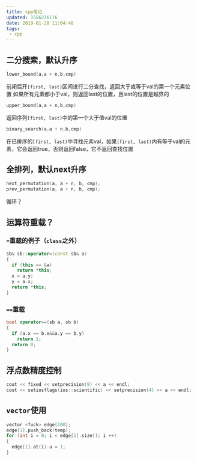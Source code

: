 ```yaml
---
title: cpp笔记
updated: 1556276176
date: 2019-01-20 11:04:48
tags:
 - cpp
---
```


## 二分搜索，默认升序

```cpp
lower_bound(a,a + n,b,cmp)
```

前闭后开`[first, last)`区间进行二分查找，返回大于或等于val的第一个元素位置
如果所有元素都小于val，则返回last的位置，且last的位置是越界的

```cpp
upper_bound(a,a + n,b,cmp)
```

返回序列`[first, last)`中的第一个大于值val的位置

```cpp
binary_search(a,a + n,b,cmp)
```

在已排序的`[first, last)`中寻找元素val，如果`[first, last)`内有等于val的元素，它会返回true，否则返回false，它不返回查找位置

## 全排列，默认next升序

```cpp
next_permutation(a, a + n, b, cmp);
prev_permutation(a, a + n, b, cmp);
```

循环？

## 运算符重载？

### `=`重载的例子（`class`之外）

```cpp
sb& sb::operator=(const sb& a)
{
  if (this == &a)
    return *this;
  x = a.y;
  y = a.x;
  return *this;
}
```

### `==`重载

```cpp
bool operator==(sb a, sb b)
{
  if (a.x == b.x&&a.y == b.y)
    return 1;
  return 0;
}
```

## 浮点数精度控制

```cpp
cout << fixed << setprecision(9) << a << endl;
cout << setiosflags(ios::scientific) << setprecision(4) << a << endl;
```

## `vector`使用

```cpp
vector <fuck> edge[100];
edge[1].push_back(temp);
for (int i = 0; i < edge[1].size(); i ++)
{
  edge[1].at(i).u = 1;
}
```
